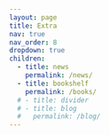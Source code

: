 ```yaml
---
layout: page
title: Extra
nav: true
nav_order: 8
dropdown: true
children:
  - title: news
    permalink: /news/
  - title: bookshelf
    permalink: /books/
  # - title: divider
  # - title: blog
  #   permalink: /blog/
---
```

